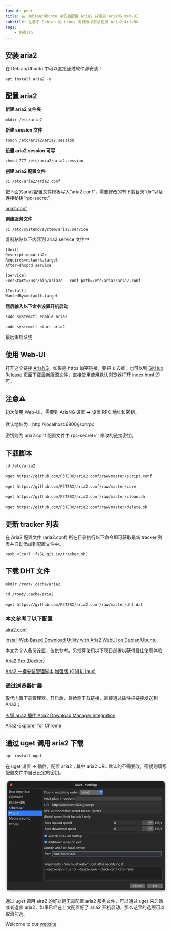 ```yaml
---
layout: post
title: ﻿在 Debian/Ubuntu 中安装配置 aria2 并使用 AriaNG Web-UI
subtitle: 在基于 Debian 的 Linux 发行版中安装使用 Aria2+AriaNG
tags:
    - Debian
---
```


## 安装 aria2

在 Debian/Ubuntu 中可以直接通过软件源安装：
```
apt install aria2 -y
```
## 配置 aria2

**新建 aria2 文件夹**
```
mkdir /etc/aria2
```
**新建 session 文件**
```
touch /etc/aria2/aria2.session
```
**设置 aria2.session 可写**
```
chmod 777 /etc/aria2/aria2.session
```
**创建 aria2 配置文件**
```
vi /etc/aria2/aria2.conf
```   
把下面的aria2配置文件模板写入“aria2.conf”，需要修改的有下载目录“dir”以及连接秘钥“rpc-secret”。

[aria2.conf](https://github.com/huijingfei/AriaNg/releases/download/1.0/aria2.conf)

**创建服务文件**
```
vi /etc/systemd/system/aria2.service
```
复制粘贴以下内容到 aria2.service 文件中
```
[Unit]
Description=Aria2c
Requires=network.target
After=dhcpcd.service

[Service]
ExecStart=/usr/bin/aria2c --conf-path=/etc/aria2/aria2.conf

[Install]
WantedBy=default.target
```      
**然后输入以下命令设置开机启动**
```
sudo systemctl enable aria2

sudo systemctl start aria2
```
最后重启系统

## 使用 Web-UI

打开这个链接 [AriaNG](http://ariang.mayswind.net/latest/#!/downloading)，如果是 https 加密链接，要把 s 去掉；也可以到 [GitHub Release](https://github.com/mayswind/AriaNg) 页面下载最新版源文件，直接使用使用默认浏览器打开 index.html 即可。

## 注意⚠️

初次使用 Web-UI，需要到 AriaNG 设置 ➡️ 设置 RPC 地址和密钥。

默认地址为：http://localhost:6800/jsonrpc

密钥则为 aria2.conf 配置文件中 rpc-secret='' 修改的链接密钥。

## 下载脚本
```
cd /etc/aria2
      
wget https://github.com/P3TERX/aria2.conf/raw/master/script.conf

wget https://github.com/P3TERX/aria2.conf/raw/master/core

wget https://github.com/P3TERX/aria2.conf/raw/master/clean.sh

wget https://github.com/P3TERX/aria2.conf/raw/master/delete.sh
``` 
## 更新 tracker 列表

在 Aria2 配置文件 (aria2.conf) 所在目录执行以下命令即可获取最新 tracker 列表并自动添加到配置文件中。
```
bash <(curl -fsSL git.io/tracker.sh)
```
## 下载 DHT 文件
```
mkdir /root/.cache/aria2

cd /root/.cache/aria2

wget https://github.com/P3TERX/aria2.conf/raw/master/dht.dat
```
     
### 本文参考了以下配置

[aira2.conf](https://github.com/P3TERX/aria2.conf)

[Install Web Based Download Utility with Aria2 WebUI on Debian/Ubuntu](https://i12bretro.github.io/tutorials/0254.html)

本文为个人备份设置，仅供参考。另推荐使用以下项目部署以获得最佳使用体验

[Aria2 Pro (Docker)](https://github.com/P3TERX/docker-aria2-pro)
    
[Aria2 一键安装管理脚本 增强版 (GNU/Linux)](https://github.com/P3TERX/aria2.sh)

### 通过浏览器扩展

取代内置下载管理器。开启后，将检测下载链接，直接通过插件把链接发送到 Aria2；

[火狐 aria2 插件 Aria2 Download Manager Integration](https://addons.mozilla.org/en-US/firefox/addon/aria2-integration/)

[Aria2-Explorer for Chrome](https://chromewebstore.google.com/detail/aria2-explorer/mpkodccbngfoacfalldjimigbofkhgjn?hl=en-US&utm_source=ext_sidebar)

## 通过 uget 调用 aria2 下载
```
apt install uget
```
在 uget 设置 → 插件，配置 aria2；其中 aria2 URL 默认的不需要改，密钥则填写配置文件中自己设定的密钥。

![通过 uget 调用 aria2 下载](https://raw.githubusercontent.com/huijingfei/huijingfei.github.io/refs/heads/master/images/uget%20aria2.webp)

通过 uget 调用 aira2 的好处是无需配置 aria2 服务文件，可以通过 uget 来启动或者退出 aria2，如果已经在上文配置好了 aria2 开机启动，那么这里的选项可以取消勾选。

Welcome to our [website](https://blog.tigress.cc/)

